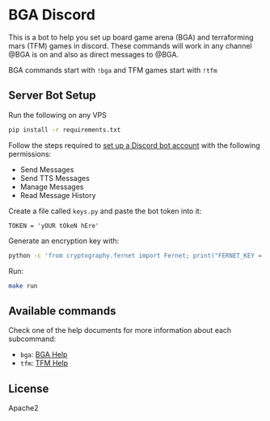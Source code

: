 # BGA Discord 

This is a bot to help you set up board game arena (BGA) and terraforming mars (TFM) games in discord.
These commands will work in any channel @BGA is on and also as direct messages to @BGA.

BGA commands start with `!bga` and TFM games start with `!tfm`

## Server Bot Setup

Run the following on any VPS

```bash
pip install -r requirements.txt
```

Follow the steps required to [set up a Discord bot account](https://discordpy.readthedocs.io/en/latest/discord.html) with the following permissions:

- Send Messages
- Send TTS Messages
- Manage Messages
- Read Message History

Create a file called `keys.py` and paste the bot token into it:

```
TOKEN = 'yOUR tOkeN hEre'
```

Generate an encryption key with:

```bash
python -c 'from cryptography.fernet import Fernet; print("FERNET_KEY = %s" % Fernet.generate_key())' >> keys.py
```

Run:

```bash
make run
```


## Available commands

Check one of the help documents for more information about each subcommand:

* `bga`: [BGA Help](bga_help_msg.md)
* `tfm`: [TFM Help](tfm_help_msg.md)

## License

Apache2